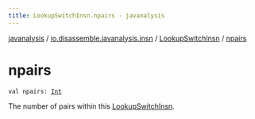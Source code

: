 ```yaml
---
title: LookupSwitchInsn.npairs - javanalysis
---
```


[javanalysis](../../index.html) / [io.disassemble.javanalysis.insn](../index.html) / [LookupSwitchInsn](index.html) / [npairs](./npairs.html)

# npairs

`val npairs: `[`Int`](https://kotlinlang.org/api/latest/jvm/stdlib/kotlin/-int/index.html)

The number of pairs within this [LookupSwitchInsn](index.html).

